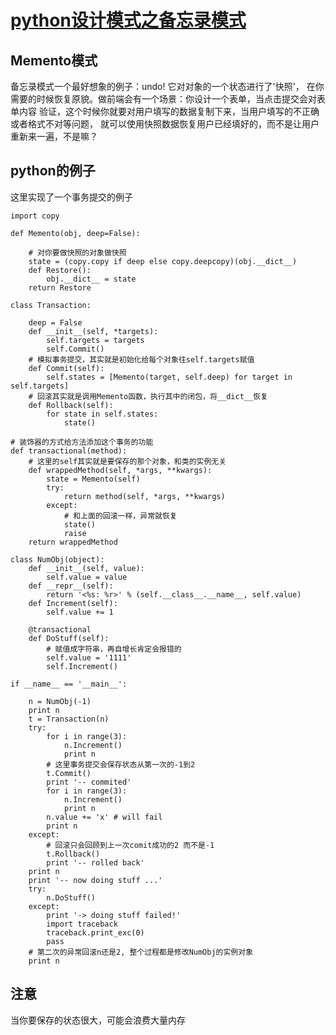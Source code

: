 #  [python设计模式之备忘录模式](http://dongweiming.github.io/python-memento.html)

## Memento模式

备忘录模式一个最好想象的例子：undo! 它对对象的一个状态进行了'快照'，
在你需要的时候恢复原貌。做前端会有一个场景：你设计一个表单，当点击提交会对表单内容
验证，这个时候你就要对用户填写的数据复制下来，当用户填写的不正确或者格式不对等问题， 就可以使用快照数据恢复用户已经填好的，而不是让用户重新来一遍，不是嘛？

## python的例子

这里实现了一个事务提交的例子

    
    
    import copy
    
    def Memento(obj, deep=False):
    
        # 对你要做快照的对象做快照
        state = (copy.copy if deep else copy.deepcopy)(obj.__dict__)
        def Restore():
            obj.__dict__ = state
        return Restore
    
    class Transaction:
    
        deep = False
        def __init__(self, *targets):
            self.targets = targets
            self.Commit()
        # 模拟事务提交，其实就是初始化给每个对象往self.targets赋值
        def Commit(self):
            self.states = [Memento(target, self.deep) for target in self.targets]
        # 回滚其实就是调用Memento函数，执行其中的闭包，将__dict__恢复
        def Rollback(self):
            for state in self.states:
                state()
    
    # 装饰器的方式给方法添加这个事务的功能
    def transactional(method):
        # 这里的self其实就是要保存的那个对象，和类的实例无关
        def wrappedMethod(self, *args, **kwargs):
            state = Memento(self)
            try:
                return method(self, *args, **kwargs)
            except:
                # 和上面的回滚一样，异常就恢复
                state()
                raise
        return wrappedMethod
    
    class NumObj(object):
        def __init__(self, value):
            self.value = value
        def __repr__(self):
            return '<%s: %r>' % (self.__class__.__name__, self.value)
        def Increment(self):
            self.value += 1
    
        @transactional
        def DoStuff(self):
            # 赋值成字符串，再自增长肯定会报错的
            self.value = '1111'
            self.Increment()
    
    if __name__ == '__main__':
    
        n = NumObj(-1)
        print n
        t = Transaction(n)
        try:
            for i in range(3):
                n.Increment()
                print n
            # 这里事务提交会保存状态从第一次的-1到2
            t.Commit()
            print '-- commited'
            for i in range(3):
                n.Increment()
                print n
            n.value += 'x' # will fail
            print n
        except:
            # 回滚只会回顾到上一次comit成功的2 而不是-1
            t.Rollback()
            print '-- rolled back'
        print n
        print '-- now doing stuff ...'
        try:
            n.DoStuff()
        except:
            print '-> doing stuff failed!'
            import traceback
            traceback.print_exc(0)
            pass
        # 第二次的异常回滚n还是2, 整个过程都是修改NumObj的实例对象
        print n
    

## 注意

当你要保存的状态很大，可能会浪费大量内存


